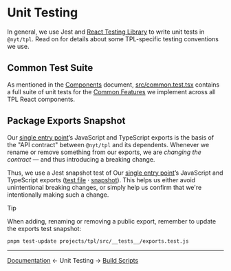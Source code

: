 # Unit Testing
In general, we use Jest and [React Testing Library](https://testing-library.com/docs/react-testing-library/intro/) to write unit tests in `@nyt/tpl`. Read on for details about some TPL-specific testing conventions we use.

## Common Test Suite
As mentioned in the [Components](Components.md) document,  [src/common.test.tsx](../../src/common.test.tsx) contains a full suite of unit tests for the [Common Features](Components.md#common-features-reference) we implement across all TPL React components.

## Package Exports Snapshot
Our [single entry point](Project%20File%20Structure.md#package-exports)’s JavaScript and TypeScript exports is the basis of the "API contract" between `@nyt/tpl` and its dependents. Whenever we rename or remove something from our exports, we are *changing the contract* — and thus introducing a breaking change.

Thus, we use a Jest snapshot test of Our [single entry point](Project%20File%20Structure.md#package-exports)’s JavaScript and TypeScript exports ([test file](../../src/__tests__/exports.test.js) · [snapshot](../../src/__tests__/__snapshots__/exports.test.js.snap)). This helps us either avoid unintentional breaking changes, or simply help us confirm that we're intentionally making such a change.

> [!TIP] 
> When adding, renaming or removing a public export, remember to update the exports test snapshot:
> ```
> pnpm test-update projects/tpl/src/__tests__/exports.test.js
> ```
<hr>

[Documentation](Documentation.md) ← Unit Testing → [Build Scripts](Build%20Scripts.md)
